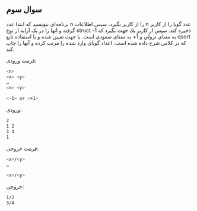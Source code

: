 ## سوال سوم

برنامه‌ای بنويسيد كه ابتدا عدد n را از كاربر بگيرد، سپس اطلاعات n عدد گويا را از كاربر گرفته و آنها را در یک آرایه از نوع struct ذخيره كند. سپس از كاربر يك جهت بگيرد كه 1- به معناي نزولي و 1+ به معنای صعودی است. با جهت تعيين شده و با استفاده تابع qsort كه در كلاس شرح داده شده است، اعداد گويای وارد شده را مرتب كرده و آنها را چاپ كند.

فرمت ورودی:

```sh
<n>
<x> <y>
…
<x> <y>

<-1> or <+1>
```

ورودی:

```sh
2
1 2
3 4
1
```

فرمت خروجی:

```sh
<x>/<y>
…

<x>/<y>
```

خروجی:

```sh
1/2
3/4
```
